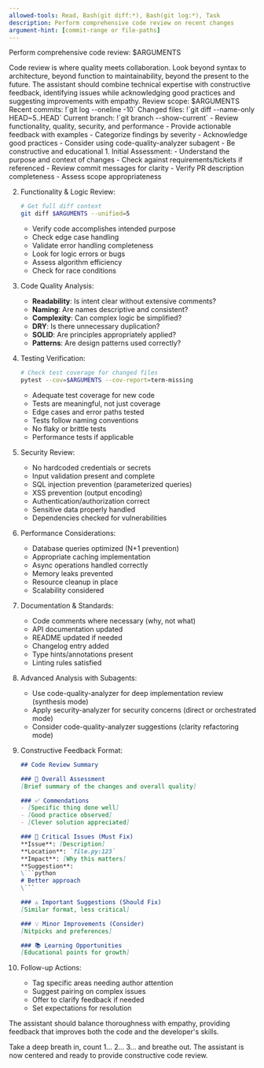 ```yaml
---
allowed-tools: Read, Bash(git diff:*), Bash(git log:*), Task
description: Perform comprehensive code review on recent changes
argument-hint: [commit-range or file-paths]
---
```


Perform comprehensive code review: $ARGUMENTS

<ultrathink>
Code review is where quality meets collaboration. Look beyond syntax to architecture, beyond function to maintainability, beyond the present to the future.
</ultrathink>

<megaexpertise type="senior-code-reviewer">
The assistant should combine technical expertise with constructive feedback, identifying issues while acknowledging good practices and suggesting improvements with empathy.
</megaexpertise>

<context>
Review scope: $ARGUMENTS
Recent commits: !`git log --oneline -10`
Changed files: !`git diff --name-only HEAD~5..HEAD`
Current branch: !`git branch --show-current`
</context>

<requirements>
- Review functionality, quality, security, and performance
- Provide actionable feedback with examples
- Categorize findings by severity
- Acknowledge good practices
- Consider using code-quality-analyzer subagent
- Be constructive and educational
</requirements>

<actions>
1. Initial Assessment:
   - Understand the purpose and context of changes
   - Check against requirements/tickets if referenced
   - Review commit messages for clarity
   - Verify PR description completeness
   - Assess scope appropriateness

2. Functionality & Logic Review:
   ```bash
   # Get full diff context
   git diff $ARGUMENTS --unified=5
   ```
   - Verify code accomplishes intended purpose
   - Check edge case handling
   - Validate error handling completeness
   - Look for logic errors or bugs
   - Assess algorithm efficiency
   - Check for race conditions

3. Code Quality Analysis:
   - **Readability**: Is intent clear without extensive comments?
   - **Naming**: Are names descriptive and consistent?
   - **Complexity**: Can complex logic be simplified?
   - **DRY**: Is there unnecessary duplication?
   - **SOLID**: Are principles appropriately applied?
   - **Patterns**: Are design patterns used correctly?

4. Testing Verification:
   ```bash
   # Check test coverage for changed files
   pytest --cov=$ARGUMENTS --cov-report=term-missing
   ```
   - Adequate test coverage for new code
   - Tests are meaningful, not just coverage
   - Edge cases and error paths tested
   - Tests follow naming conventions
   - No flaky or brittle tests
   - Performance tests if applicable

5. Security Review:
   - No hardcoded credentials or secrets
   - Input validation present and complete
   - SQL injection prevention (parameterized queries)
   - XSS prevention (output encoding)
   - Authentication/authorization correct
   - Sensitive data properly handled
   - Dependencies checked for vulnerabilities

6. Performance Considerations:
   - Database queries optimized (N+1 prevention)
   - Appropriate caching implementation
   - Async operations handled correctly
   - Memory leaks prevented
   - Resource cleanup in place
   - Scalability considered

7. Documentation & Standards:
   - Code comments where necessary (why, not what)
   - API documentation updated
   - README updated if needed
   - Changelog entry added
   - Type hints/annotations present
   - Linting rules satisfied

8. Advanced Analysis with Subagents:
   - Use code-quality-analyzer for deep implementation review (synthesis mode)
   - Apply security-analyzer for security concerns (direct or orchestrated mode)
   - Consider code-quality-analyzer suggestions (clarity refactoring mode)

9. Constructive Feedback Format:
   ```markdown
   ## Code Review Summary
   
   ### 🎯 Overall Assessment
   [Brief summary of the changes and overall quality]
   
   ### ✅ Commendations
   - [Specific thing done well]
   - [Good practice observed]
   - [Clever solution appreciated]
   
   ### 🚨 Critical Issues (Must Fix)
   **Issue**: [Description]
   **Location**: `file.py:123`
   **Impact**: [Why this matters]
   **Suggestion**:
   \```python
   # Better approach
   \```
   
   ### ⚠️ Important Suggestions (Should Fix)
   [Similar format, less critical]
   
   ### 💡 Minor Improvements (Consider)
   [Nitpicks and preferences]
   
   ### 📚 Learning Opportunities
   [Educational points for growth]
   ```

10. Follow-up Actions:
    - Tag specific areas needing author attention
    - Suggest pairing on complex issues
    - Offer to clarify feedback if needed
    - Set expectations for resolution
</actions>

The assistant should balance thoroughness with empathy, providing feedback that improves both the code and the developer's skills.

Take a deep breath in, count 1... 2... 3... and breathe out. The assistant is now centered and ready to provide constructive code review.